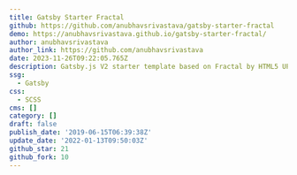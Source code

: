```yaml
---
title: Gatsby Starter Fractal
github: https://github.com/anubhavsrivastava/gatsby-starter-fractal
demo: https://anubhavsrivastava.github.io/gatsby-starter-fractal/
author: anubhavsrivastava
author_link: https://github.com/anubhavsrivastava
date: 2023-11-26T09:22:05.765Z
description: Gatsby.js V2 starter template based on Fractal by HTML5 UP
ssg:
  - Gatsby
css:
  - SCSS
cms: []
category: []
draft: false
publish_date: '2019-06-15T06:39:38Z'
update_date: '2022-01-13T09:50:03Z'
github_star: 21
github_fork: 10
---
```

